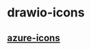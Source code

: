 # drawio-icons

## [azure-icons](https://app.diagrams.net/?splash=0&clibs=Uhttps%3A%2F%2Fgithub.com%2Fselvendiranj%2Fdrawio-icons%2Fraw%2Fmaster%2Fazure-icons.xml)
